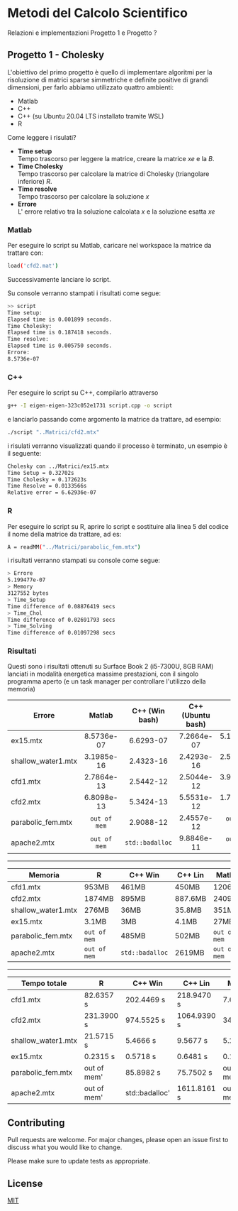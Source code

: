 # Metodi del Calcolo Scientifico

Relazioni e implementazioni Progetto 1 e Progetto ? 

## Progetto 1 - Cholesky

L'obiettivo del primo progetto è quello di implementare algoritmi per la risoluzione di matrici sparse simmetriche e definite positive di grandi dimensioni, per farlo abbiamo utilizzato quattro ambienti:

* Matlab
* C++
* C++ (su Ubuntu 20.04 LTS installato tramite WSL)
* R

Come leggere i risulati?

* **Time setup**  
Tempo trascorso per leggere la matrice, creare la matrice _xe_ e la _B_.
* **Time Cholesky**   
Tempo trascorso per calcolare la matrice di Cholesky (triangolare inferiore) _R_.
* **Time resolve**  
Tempo trascorso per calcolare la soluzione _x_
* **Errore**  
L' errore relativo tra la soluzione calcolata _x_ e la soluzione esatta _xe_

### Matlab

Per eseguire lo script su Matlab, caricare nel workspace la matrice da trattare con:

```bash
load('cfd2.mat')
```
Successivamente lanciare lo script.

Su console verranno stampati i risultati come segue:

```bash
>> script
Time setup:
Elapsed time is 0.001899 seconds.
Time Cholesky:
Elapsed time is 0.187418 seconds.
Time resolve:
Elapsed time is 0.005750 seconds.
Errore: 
8.5736e-07
```

### C++ 

Per eseguire lo script su C++, compilarlo attraverso

```bash
g++ -I eigen-eigen-323c052e1731 script.cpp -o script
```

e lanciarlo passando come argomento la matrice da trattare, ad esempio:

```bash
./script "..Matrici/cfd2.mtx"
```

i risulati verranno visualizzati quando il processo è terminato, un esempio è il seguente: 

```bash
Cholesky con ../Matrici/ex15.mtx
Time Setup = 0.32702s
Time Cholesky = 0.172623s
Time Resolve = 0.0133566s
Relative error = 6.62936e-07
```

### R

Per eseguire lo script su R, aprire lo script e sostituire alla linea 5 del codice il nome della matrice da trattare, ad es:

```bash
A = readMM("../Matrici/parabolic_fem.mtx")
```

i risultati verranno stampati su console come segue:

```bash
> Errore
5.199477e-07
> Memory
3127552 bytes
> Time_Setup
Time difference of 0.08876419 secs
> Time_Chol
Time difference of 0.02691793 secs
> Time_Solving
Time difference of 0.01097298 secs
```

### Risultati

Questi sono i risultati ottenuti su Surface Book 2 (i5-7300U, 8GB RAM) lanciati in modalità energetica massime prestazioni, con il singolo programma aperto (e un task manager per controllare l'utilizzo della memoria)

| Errore             | Matlab       | C++ (Win bash) | C++ (Ubuntu bash) |      R     |
| -------------      |:------------:|:--------------:|:-----------------:|:----------:|
| ex15.mtx           |  8.5736e-07  |   6.6293-07    |    7.2664e-07     | 5.1994e-07 |
| shallow_water1.mtx |  3.1985e-16  |   2.4323-16    |    2.4293e-16     | 2.5329e-16 |
| cfd1.mtx           |  2.7864e-13  |   2.5442-12    |    2.5044e-12     | 3.9818e-11 |
| cfd2.mtx           |  6.8098e-13  |   5.3424-13    |    5.5531e-12     | 1.7934e-11 |
| parabolic_fem.mtx  | `out of mem` |   2.9088-12    |    2.4557e-12     |`out of mem`|
| apache2.mtx        | `out of mem` | `std::badalloc`|    9.8846e-11     |`out of mem`|  

---

| Memoria            | R            | C++ Win         | C++ Lin | Matlab       |
|--------------------|--------------|-----------------|---------|--------------|
| cfd1.mtx           | 953MB        | 461MB           | 450MB   | 1206MB       |
| cfd2.mtx           | 1874MB       | 895MB           | 887.6MB | 2409MB       |
| shallow_water1.mtx | 276MB        | 36MB            | 35.8MB  | 351MB        |
| ex15.mtx           | 3.1MB        | 3MB             | 4.1MB   | 27MB         |
| parabolic_fem.mtx  | `out of mem` | 485MB           | 502MB   | `out of mem` |
| apache2.mtx        | `out of mem` | `std::badalloc` | 2619MB  | `out of mem` |

---

| Tempo totale       | R           | C++ Win        | C++ Lin     | Matlab      |
|--------------------|-------------|----------------|-------------|-------------|
| cfd1.mtx           | 82.6357 s   | 202.4469 s     | 218.9470 s  | 7.6486 s    |
| cfd2.mtx           | 231.3900 s  | 974.5525 s     | 1064.9390 s | 34.4108s    |
| shallow_water1.mtx | 21.5715 s   | 5.4666 s       | 9.5677 s    | 5.2170 s    |
| ex15.mtx           | 0.2315 s    | 0.5718 s       | 0.6481 s    | 0.1943 s    |
| parabolic_fem.mtx  | out of mem' | 85.8982 s      | 75.7502 s   | out of mem' |
| apache2.mtx        | out of mem' | std::badalloc' | 1611.8161 s | out of mem' |

## Contributing
Pull requests are welcome. For major changes, please open an issue first to discuss what you would like to change.

Please make sure to update tests as appropriate.


## License
[MIT](https://choosealicense.com/licenses/mit/)
